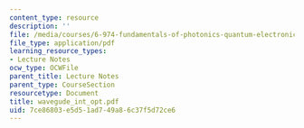 ```yaml
---
content_type: resource
description: ''
file: /media/courses/6-974-fundamentals-of-photonics-quantum-electronics-spring-2006/7ce86803e5d51ad749a86c37f5d72ce6_wavegude_int_opt.pdf
file_type: application/pdf
learning_resource_types:
- Lecture Notes
ocw_type: OCWFile
parent_title: Lecture Notes
parent_type: CourseSection
resourcetype: Document
title: wavegude_int_opt.pdf
uid: 7ce86803-e5d5-1ad7-49a8-6c37f5d72ce6
---
```

